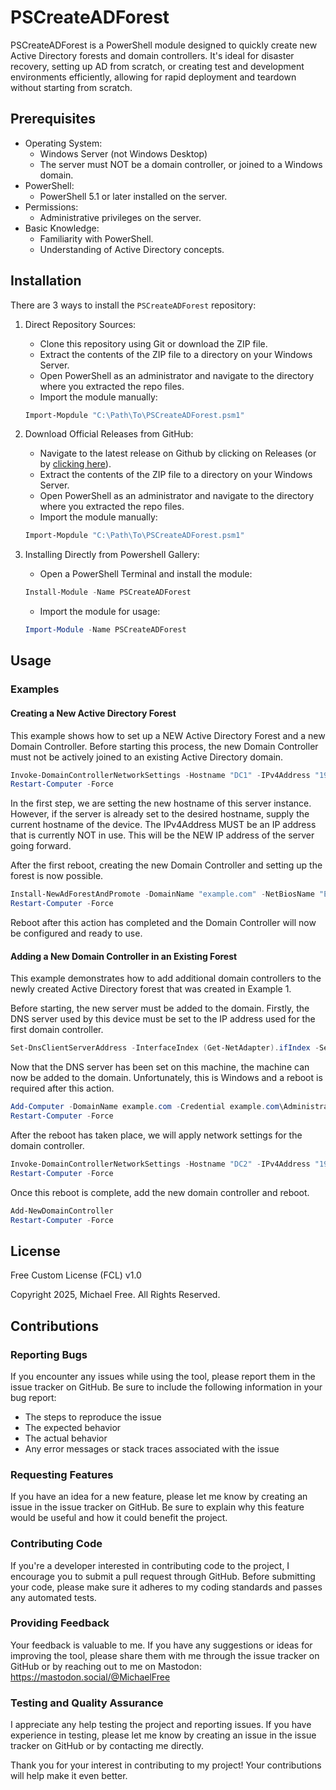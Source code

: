 # PSCreateADForest

PSCreateADForest is a PowerShell module designed to quickly create new Active Directory forests and domain controllers. It's ideal for disaster recovery, setting up AD from scratch, or creating test and development environments efficiently, allowing for rapid deployment and teardown without starting from scratch.

## Prerequisites
- Operating System:
    - Windows Server (not Windows Desktop)
    - The server must NOT be a domain controller, or joined to a Windows domain.
- PowerShell:
    - PowerShell 5.1 or later installed on the server.
- Permissions:
    - Administrative privileges on the server.
- Basic Knowledge:
    - Familiarity with PowerShell.
    - Understanding of Active Directory concepts.

## Installation
There are 3 ways to install the `PSCreateADForest` repository:

1. Direct Repository Sources:
    - Clone this repository using Git or download the ZIP file.
    - Extract the contents of the ZIP file to a directory on your Windows Server.
    - Open PowerShell as an administrator and navigate to the directory where you extracted the repo files.
    - Import the module manually:
    ```powershell
    Import-Mopdule "C:\Path\To\PSCreateADForest.psm1"
    ```

2. Download Official Releases from GitHub:
    - Navigate to the latest release on Github by clicking on Releases (or by [clicking here](https://github.com/Michael-Free/PSCreateADForest/releases)).
    - Extract the contents of the ZIP file to a directory on your Windows Server.
    - Open PowerShell as an administrator and navigate to the directory where you extracted the repo files.
    - Import the module manually:
    ```powershell
    Import-Mopdule "C:\Path\To\PSCreateADForest.psm1"
    ```

3. Installing Directly from Powershell Gallery:
    - Open a PowerShell Terminal and install the module:
    ```powershell
    Install-Module -Name PSCreateADForest
    ```
    - Import the module for usage:
    ```powershell
    Import-Module -Name PSCreateADForest
    ```

## Usage

### Examples

#### Creating a New Active Directory Forest

This example shows how to set up a NEW Active Directory Forest and a new Domain Controller. Before starting this process, the new Domain Controller must not be actively joined to an existing Active Directory domain.

```powershell
Invoke-DomainControllerNetworkSettings -Hostname "DC1" -IPv4Address "192.168.1.10" -IPv4Prefix 24 -IPv4Gateway "192.168.1.1" -IPv4DNS "8.8.8.8"
Restart-Computer -Force
```

In the first step, we are setting the new hostname of this server instance. However, if the server is already set to the desired hostname, supply the current hostname of the device. The IPv4Address MUST be an IP address that is currently NOT in use.  This will be the NEW IP address of the server going forward.

After the first reboot, creating the new Domain Controller and setting up the forest is now possible.

```powershell
Install-NewAdForestAndPromote -DomainName "example.com" -NetBiosName "EXAMPLE" -Mode "Win2012"
Restart-Computer -Force
```

Reboot after this action has completed and the Domain Controller will now be configured and ready to use.

#### Adding a New Domain Controller in an Existing Forest
This example demonstrates how to add additional domain controllers to the newly created Active Directory forest that was created in Example 1. 

Before starting, the new server must be added to the domain.  Firstly, the DNS server used by this device must be set to the IP address used for the first domain controller.

```powershell
Set-DnsClientServerAddress -InterfaceIndex (Get-NetAdapter).ifIndex -ServerAddresses ("192.168.1.10")
```

Now that the DNS server has been set on this machine, the machine can now be added to the domain. Unfortunately, this is Windows and a reboot is required after this action.

```powershell
Add-Computer -DomainName example.com -Credential example.com\Administrator
Restart-Computer -Force
```

After the reboot has taken place, we will apply network settings for the domain controller. 

```powershell
Invoke-DomainControllerNetworkSettings -Hostname "DC2" -IPv4Address "192.168.1.11" -IPv4Prefix 24 -IPv4Gateway "192.168.1.1" -IPv4DNS "192.168.1.10"
Restart-Computer -Force
```

Once this reboot is complete, add the new domain controller and reboot.

```powershell
Add-NewDomainController
Restart-Computer -Force
```

## License

Free Custom License (FCL) v1.0

Copyright 2025, Michael Free. All Rights Reserved.

## Contributions

### Reporting Bugs

If you encounter any issues while using the tool, please report them in the issue tracker on GitHub. Be sure to include the following information in your bug report:

- The steps to reproduce the issue
- The expected behavior
- The actual behavior
- Any error messages or stack traces associated with the issue

### Requesting Features

If you have an idea for a new feature, please let me know by creating an issue in the issue tracker on GitHub. Be sure to explain why this feature would be useful and how it could benefit the project.

### Contributing Code

If you're a developer interested in contributing code to the project, I encourage you to submit a pull request through GitHub. Before submitting your code, please make sure it adheres to my coding standards and passes any automated tests.

### Providing Feedback

Your feedback is valuable to me. If you have any suggestions or ideas for improving the tool, please share them with me through the issue tracker on GitHub or by reaching out to me on Mastodon: https://mastodon.social/@MichaelFree

### Testing and Quality Assurance

I appreciate any help testing the project and reporting issues. If you have experience in testing, please let me know by creating an issue in the issue tracker on GitHub or by contacting me directly.

Thank you for your interest in contributing to my project! Your contributions will help make it even better.
